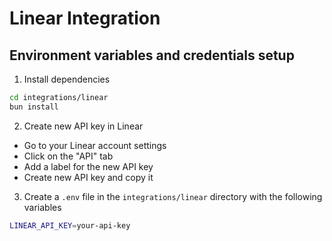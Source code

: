 # Linear Integration

## Environment variables and credentials setup

1. Install dependencies

```bash
cd integrations/linear
bun install
```

2. Create new API key in Linear

- Go to your Linear account settings
- Click on the "API" tab
- Add a label for the new API key
- Create new API key and copy it

3. Create a `.env` file in the `integrations/linear` directory with the following variables

```bash
LINEAR_API_KEY=your-api-key
```
